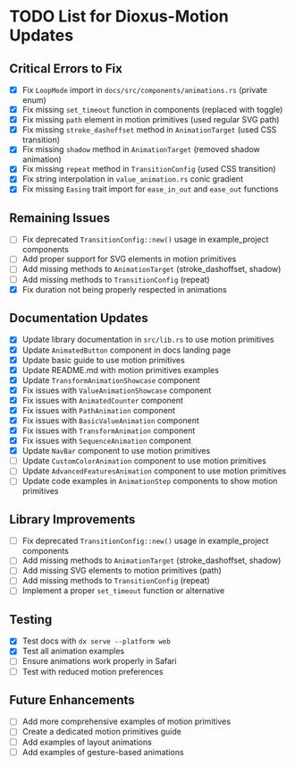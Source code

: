# TODO List for Dioxus-Motion Updates

## Critical Errors to Fix
- [x] Fix `LoopMode` import in `docs/src/components/animations.rs` (private enum)
- [x] Fix missing `set_timeout` function in components (replaced with toggle)
- [x] Fix missing `path` element in motion primitives (used regular SVG path)
- [x] Fix missing `stroke_dashoffset` method in `AnimationTarget` (used CSS transition)
- [x] Fix missing `shadow` method in `AnimationTarget` (removed shadow animation)
- [x] Fix missing `repeat` method in `TransitionConfig` (used CSS transition)
- [x] Fix string interpolation in `value_animation.rs` conic gradient
- [x] Fix missing `Easing` trait import for `ease_in_out` and `ease_out` functions

## Remaining Issues
- [ ] Fix deprecated `TransitionConfig::new()` usage in example_project components
- [ ] Add proper support for SVG elements in motion primitives
- [ ] Add missing methods to `AnimationTarget` (stroke_dashoffset, shadow)
- [ ] Add missing methods to `TransitionConfig` (repeat)
- [x] Fix duration not being properly respected in animations

## Documentation Updates
- [x] Update library documentation in `src/lib.rs` to use motion primitives
- [x] Update `AnimatedButton` component in docs landing page
- [x] Update basic guide to use motion primitives
- [x] Update README.md with motion primitives examples
- [x] Update `TransformAnimationShowcase` component
- [x] Fix issues with `ValueAnimationShowcase` component
- [x] Fix issues with `AnimatedCounter` component
- [x] Fix issues with `PathAnimation` component
- [x] Fix issues with `BasicValueAnimation` component
- [x] Fix issues with `TransformAnimation` component
- [x] Fix issues with `SequenceAnimation` component
- [x] Update `NavBar` component to use motion primitives
- [ ] Update `CustomColorAnimation` component to use motion primitives
- [ ] Update `AdvancedFeaturesAnimation` component to use motion primitives
- [ ] Update code examples in `AnimationStep` components to show motion primitives

## Library Improvements
- [ ] Fix deprecated `TransitionConfig::new()` usage in example_project components
- [ ] Add missing methods to `AnimationTarget` (stroke_dashoffset, shadow)
- [ ] Add missing SVG elements to motion primitives (path)
- [ ] Add missing methods to `TransitionConfig` (repeat)
- [ ] Implement a proper `set_timeout` function or alternative

## Testing
- [x] Test docs with `dx serve --platform web`
- [x] Test all animation examples
- [ ] Ensure animations work properly in Safari
- [ ] Test with reduced motion preferences

## Future Enhancements
- [ ] Add more comprehensive examples of motion primitives
- [ ] Create a dedicated motion primitives guide
- [ ] Add examples of layout animations
- [ ] Add examples of gesture-based animations
